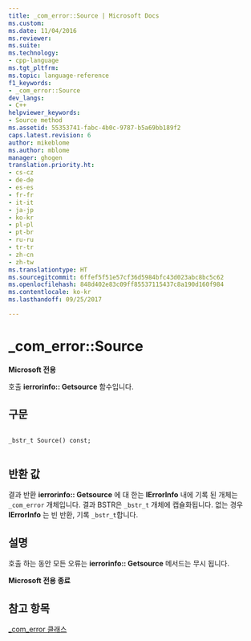 ```yaml
---
title: _com_error::Source | Microsoft Docs
ms.custom: 
ms.date: 11/04/2016
ms.reviewer: 
ms.suite: 
ms.technology:
- cpp-language
ms.tgt_pltfrm: 
ms.topic: language-reference
f1_keywords:
- _com_error::Source
dev_langs:
- C++
helpviewer_keywords:
- Source method
ms.assetid: 55353741-fabc-4b0c-9787-b5a69bb189f2
caps.latest.revision: 6
author: mikeblome
ms.author: mblome
manager: ghogen
translation.priority.ht:
- cs-cz
- de-de
- es-es
- fr-fr
- it-it
- ja-jp
- ko-kr
- pl-pl
- pt-br
- ru-ru
- tr-tr
- zh-cn
- zh-tw
ms.translationtype: HT
ms.sourcegitcommit: 6ffef5f51e57cf36d5984bfc43d023abc8bc5c62
ms.openlocfilehash: 848d402e83c09ff85537115437c8a190d160f984
ms.contentlocale: ko-kr
ms.lasthandoff: 09/25/2017

---
```

# <a name="comerrorsource"></a>_com_error::Source
**Microsoft 전용**  
  
 호출 **ierrorinfo:: Getsource** 함수입니다.  
  
## <a name="syntax"></a>구문  
  
```  
  
_bstr_t Source() const;  
  
```  
  
## <a name="return-value"></a>반환 값  
 결과 반환 **ierrorinfo:: Getsource** 에 대 한는 **IErrorInfo** 내에 기록 된 개체는 `_com_error` 개체입니다. 결과 BSTR은 `_bstr_t` 개체에 캡슐화됩니다. 없는 경우 **IErrorInfo** 는 빈 반환, 기록 `_bstr_t`합니다.  
  
## <a name="remarks"></a>설명  
 호출 하는 동안 모든 오류는 **ierrorinfo:: Getsource** 메서드는 무시 됩니다.  
  
 **Microsoft 전용 종료**  
  
## <a name="see-also"></a>참고 항목  
 [_com_error 클래스](../cpp/com-error-class.md)
